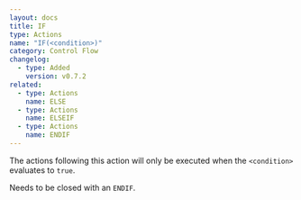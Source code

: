 ```yaml
---
layout: docs
title: IF
type: Actions
name: "IF(<condition>)"
category: Control Flow
changelog:
  - type: Added
    version: v0.7.2
related:
  - type: Actions
    name: ELSE
  - type: Actions
    name: ELSEIF
  - type: Actions
    name: ENDIF
---
```

The actions following this action will only be executed when the `<condition>` evaluates to `true`.

Needs to be closed with an `ENDIF`.
